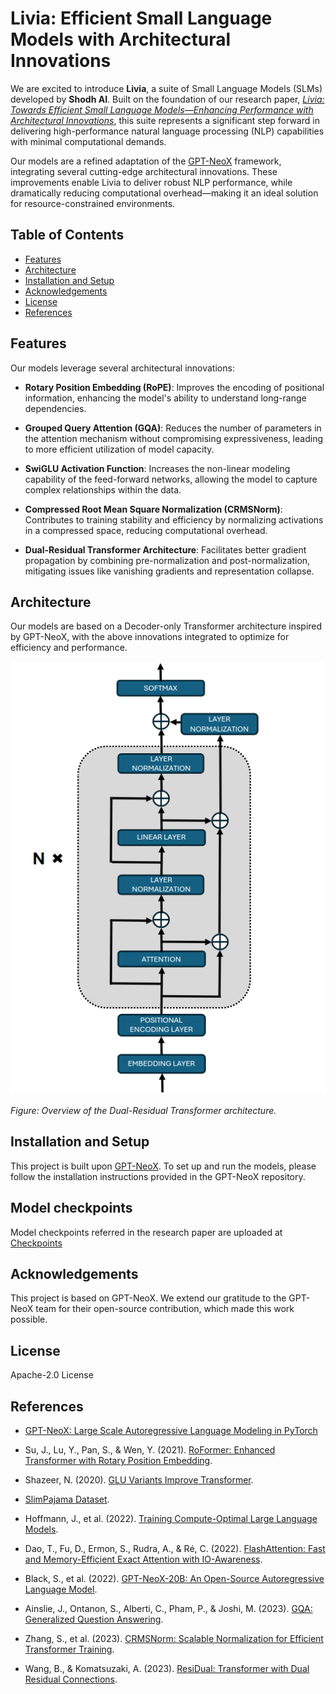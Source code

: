 # Livia: Efficient Small Language Models with Architectural Innovations

We are excited to introduce **Livia**, a suite of Small Language Models (SLMs) developed by **Shodh AI**. Built on the foundation of our research paper, *[Livia: Towards Efficient Small Language Models—Enhancing Performance with Architectural Innovations](link_to_paper)*, this suite represents a significant step forward in delivering high-performance natural language processing (NLP) capabilities with minimal computational demands.

Our models are a refined adaptation of the [GPT-NeoX](https://github.com/EleutherAI/gpt-neox) framework, integrating several cutting-edge architectural innovations. These improvements enable Livia to deliver robust NLP performance, while dramatically reducing computational overhead—making it an ideal solution for resource-constrained environments.


## Table of Contents

- [Features](#features)
- [Architecture](#architecture)
- [Installation and Setup](#installation-and-setup)
- [Acknowledgements](#acknowledgements)
- [License](#license)
- [References](#references)

## Features

Our models leverage several architectural innovations:

- **Rotary Position Embedding (RoPE)**: Improves the encoding of positional information, enhancing the model's ability to understand long-range dependencies.

- **Grouped Query Attention (GQA)**: Reduces the number of parameters in the attention mechanism without compromising expressiveness, leading to more efficient utilization of model capacity.

- **SwiGLU Activation Function**: Increases the non-linear modeling capability of the feed-forward networks, allowing the model to capture complex relationships within the data.

- **Compressed Root Mean Square Normalization (CRMSNorm)**: Contributes to training stability and efficiency by normalizing activations in a compressed space, reducing computational overhead.

- **Dual-Residual Transformer Architecture**: Facilitates better gradient propagation by combining pre-normalization and post-normalization, mitigating issues like vanishing gradients and representation collapse.

## Architecture

Our models are based on a Decoder-only Transformer architecture inspired by GPT-NeoX, with the above innovations integrated to optimize for efficiency and performance.

![Architecture Diagram](./images/arch.png)

*Figure: Overview of the Dual-Residual Transformer architecture.*

## Installation and Setup

This project is built upon [GPT-NeoX](https://github.com/EleutherAI/gpt-neox). To set up and run the models, please follow the installation instructions provided in the GPT-NeoX repository.

## Model checkpoints

Model checkpoints referred in the research paper are uploaded at [Checkpoints](https://drive.google.com/drive/folders/11__pz_Ik_ToP8aVuUoM6AFx63vbpOrJ3?usp=drive_link)

## Acknowledgements

This project is based on GPT-NeoX. We extend our gratitude to the GPT-NeoX team for their open-source contribution, which made this work possible.

## License

Apache-2.0 License

## References

- [GPT-NeoX: Large Scale Autoregressive Language Modeling in PyTorch](https://github.com/EleutherAI/gpt-neox)

- Su, J., Lu, Y., Pan, S., & Wen, Y. (2021). [RoFormer: Enhanced Transformer with Rotary Position Embedding](https://arxiv.org/abs/2104.09864).

- Shazeer, N. (2020). [GLU Variants Improve Transformer](https://arxiv.org/abs/2002.05202).

- [SlimPajama Dataset](https://github.com/togethercomputer/SlimPajama).

- Hoffmann, J., et al. (2022). [Training Compute-Optimal Large Language Models](https://arxiv.org/abs/2203.15556).

- Dao, T., Fu, D., Ermon, S., Rudra, A., & Ré, C. (2022). [FlashAttention: Fast and Memory-Efficient Exact Attention with IO-Awareness](https://arxiv.org/abs/2205.14135).

- Black, S., et al. (2022). [GPT-NeoX-20B: An Open-Source Autoregressive Language Model](https://arxiv.org/abs/2204.06745).

- Ainslie, J., Ontanon, S., Alberti, C., Pham, P., & Joshi, M. (2023). [GQA: Generalized Question Answering](https://arxiv.org/abs/2305.13245).

- Zhang, S., et al. (2023). [CRMSNorm: Scalable Normalization for Efficient Transformer Training](https://arxiv.org/abs/2302.08171).

- Wang, B., & Komatsuzaki, A. (2023). [ResiDual: Transformer with Dual Residual Connections](https://arxiv.org/abs/2303.18258).

